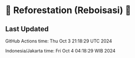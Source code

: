 
# 🌳 Reforestation (Reboisasi) 🌲

## Last Updated

GitHub Actions time: Thu Oct  3 21:18:29 UTC 2024

Indonesia/Jakarta time: Fri Oct  4 04:18:29 WIB 2024
